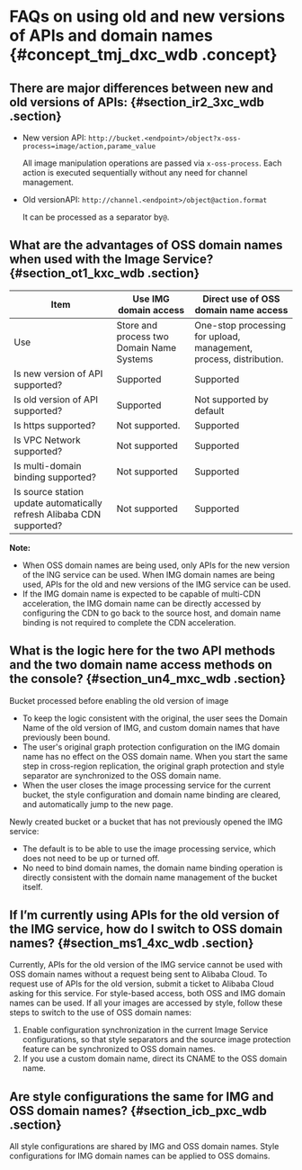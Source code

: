# FAQs on using old and new versions of APIs and domain names {#concept_tmj_dxc_wdb .concept}

## There are major differences between new and old versions of APIs: {#section_ir2_3xc_wdb .section}

-   New version API: `http://bucket.<endpoint>/object?x-oss-process=image/action,parame_value`

    All image manipulation operations are passed via `x-oss-process`. Each action is executed sequentially without any need for channel management.

-   Old versionAPI: `http://channel.<endpoint>/object@action.format`

    It can be processed as a separator by`@`.


## What are the advantages of OSS domain names when used with the Image Service? {#section_ot1_kxc_wdb .section}

|Item|Use IMG domain access|Direct use of OSS domain name access|
|----|---------------------|------------------------------------|
|Use|Store and process two Domain Name Systems|One-stop processing for upload, management, process, distribution.|
|Is new version of API supported?|Supported|Supported|
|Is old version of API supported?|Supported|Not supported by default|
|Is https supported?|Not supported.|Supported|
|Is VPC Network supported?|Not supported|Supported|
|Is multi-domain binding supported?|Not supported|Supported|
|Is source station update automatically refresh Alibaba CDN supported?|Not supported|Supported|

**Note:** 

-   When OSS domain names are being used, only APIs for the new version of the ING service can be used. When IMG domain names are being used, APIs for the old and new versions of the IMG service can be used.
-   If the IMG domain name is expected to be capable of multi-CDN acceleration, the IMG domain name can be directly accessed by configuring the CDN to go back to the source host, and domain name binding is not required to complete the CDN acceleration.

## What is the logic here for the two API methods and the two domain name access methods on the console? {#section_un4_mxc_wdb .section}

Bucket processed before enabling the old version of image 

-   To keep the logic consistent with the original, the user sees the Domain Name of the old version of IMG, and custom domain names that have previously been bound.
-   The user's original graph protection configuration on the IMG domain name has no effect on the OSS domain name. When you start the same step in cross-region replication, the original graph protection and style separator are synchronized to the OSS domain name.
-   When the user closes the image processing service for the current bucket, the style configuration and domain name binding are cleared, and automatically jump to the new page.

Newly created bucket or a bucket that has not previously opened the IMG service:

-   The default is to be able to use the image processing service, which does not need to be up or turned off.
-   No need to bind domain names, the domain name binding operation is directly consistent with the domain name management of the bucket itself.

## If I’m currently using APIs for the old version of the IMG service, how do I switch to OSS domain names? {#section_ms1_4xc_wdb .section}

Currently, APIs for the old version of the IMG service cannot be used with OSS domain names without a request being sent to Alibaba Cloud. To request use of APIs for the old version, submit a ticket to Alibaba Cloud asking for this service. For style-based access, both OSS and IMG domain names can be used. If all your images are accessed by style, follow these steps to switch to the use of OSS domain names:

1.  Enable configuration synchronization in the current Image Service configurations, so that style separators and the source image protection feature can be synchronized to OSS domain names.
2.  If you use a custom domain name, direct its CNAME to the OSS domain name.

## Are style configurations the same for IMG and OSS domain names? {#section_icb_pxc_wdb .section}

All style configurations are shared by IMG and OSS domain names. Style configurations for IMG domain names can be applied to OSS domains.

